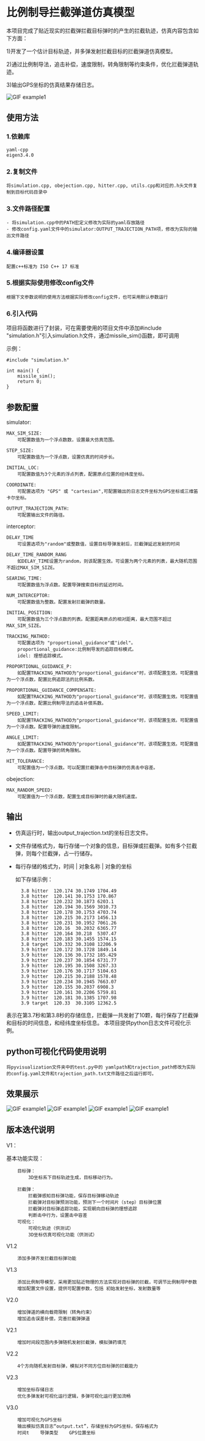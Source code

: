 # 比例制导拦截弹道仿真模型

本项目完成了贴近现实的拦截弹拦截目标弹时的产生的拦截轨迹，仿真内容包含如下方面：

1)开发了一个估计目标轨迹，并多弹发射拦截目标的拦截弹道仿真模型。

2)通过比例制导法，追击补偿，速度限制，转角限制等约束条件，优化拦截弹道轨迹。

3)输出GPS坐标的仿真结果存储日志。


![GIF example1](./missile/doc/image/example1.gif)

## 使用方法

### 1.依赖库
	yaml-cpp
	eigen3.4.0

### 2.复制文件


    将simulation.cpp, obejection.cpp, hitter.cpp, utils.cpp和对应的.h头文件复制到目标代码目录中

### 3.文件路径配置
    - 将simulation.cpp中的PATH宏定义修改为实际的yaml存放路径
    - 修改config.yaml文件中的simulator:OUTPUT_TRAJECTION_PATH项，修改为实际的输出文件路径

### 4.编译器设置
    配置c++标准为 ISO C++ 17 标准

### 5.根据实际使用修改config文件
    根据下文参数说明的使用方法根据实际修改config文件，也可采用默认参数运行

### 6.引入代码


项目将函数进行了封装，可在需要使用的项目文件中添加#include "simulation.h"引入simulation.h文件，通过missile_sim()函数，即可调用

示例：

    #include "simulation.h"

    int main() {
	    missile_sim();
	    return 0;
    }

## 参数配置
simulator:

    MAX_SIM_SIZE:
        可配置数值为一个浮点数数，设置最大仿真范围。

    STEP_SIZE:
        可配置数值为一个浮点数，设置仿真的时间步长。

    INITIAL_LOC:
        可配置数值为3个元素的浮点列表，配置原点位置的经纬度坐标。

    COORDINATE:
        可配置选项为 "GPS" 或 "cartesian",可配置输出的日志文件坐标为GPS坐标或三维笛卡尔坐标。

    OUTPUT_TRAJECTION_PATH:
        可配置输出文件的路径。

interceptor:
 
    DELAY_TIME
        可设置选项为"random"或整数值，设置目标导弹发射后，拦截弹延迟发射的时间

    DELAY_TIME_RANDOM_RANG
        如DELAY_TIME设置为random，则该配置生效。可设置为两个元素的列表，最大随机范围不超过MAX_SIM_SIZE。

    SEARING_TIME:
        可配置数值为浮点数。配置导弹搜索目标的延迟时间。

    NUM_INTERCEPTOR:
        可配置数值为整数。配置发射拦截弹的数量。
    
    INITIAL_POSITION:
        可配置数值为三个浮点数的列表。配置距离原点的相对距离，最大范围不超过MAX_SIM_SIZE。
    
    TRACKING_MATHOD:
        可配置选项为 "proportional_guidance"或"idel"。
        proportional_guidance:比例制导发的追踪目标模式。
        idel: 理想追踪模式。

    PROPORTIONAL_GUIDANCE_P:
        如配置TRACKING_MATHOD为"proportional_guidance"时，该项配置生效。可配置值为一个浮点数，配置比例追踪法的比例系数。
    
    PROPORTIONAL_GUIDANCE_COMPENSATE:
        如配置TRACKING_MATHOD为"proportional_guidance"时，该项配置生效。可配置值为一个浮点数，配置比例制导法的追击补偿系数。

    SPEED_LIMIT:
        如配置TRACKING_MATHOD为"proportional_guidance"时，该项配置生效。可配置值为一个浮点数。配置导弹的速度限制。

    ANGLE_LIMIT:
        如配置TRACKING_MATHOD为"proportional_guidance"时，该项配置生效。可配置值为一个浮点数。配置导弹的转角限制。
    
    HIT_TOLERANCE:
        可配置值为一个浮点数。可以配置拦截弹击中目标弹的仿真击中容差。

obejection:

    MAX_RANDOM_SPEED:
        可配置值为一个浮点数，配置生成目标弹时的最大随机速度。

## 输出
- 仿真运行时，输出output_trajection.txt的坐标日志文件。
- 文件存储格式为，每行存储一个对象的信息，目标弹或拦截弹。如有多个拦截弹，则每个拦截弹，占一行储存。
- 每行存储的格式为，时间 | 对象名称 | 对象的坐标

    如下存储示例：


        3.8	hitter	120.174	30.1749	1704.49
        3.8	hitter	120.141	30.1753	170.867	
        3.8	hitter	120.232	30.1873	6203.1	
        3.8	hitter	120.194	30.1569	3010.73	
        3.8	hitter	120.178	30.1753	4703.74	
        3.8	hitter	120.215	30.2173	1456.13	
        3.8	hitter	120.231	30.1952	7061.26	
        3.8	hitter	120.16	30.2032	6365.77	
        3.8	hitter	120.164	30.218	5307.47	
        3.8	hitter	120.183	30.1455	1574.15	
        3.8	target	120.332	30.3108	12206.9	
        3.9	hitter	120.172	30.1728	1849.14	
        3.9	hitter	120.136	30.1732	185.429	
        3.9	hitter	120.237	30.1854	6731.77	
        3.9	hitter	120.195	30.1508	3267.33	
        3.9	hitter	120.176	30.1717	5104.63	
        3.9	hitter	120.215	30.2188	1578.48	
        3.9	hitter	120.234	30.1945	7663.07	
        3.9	hitter	120.155	30.2037	6908.3	
        3.9	hitter	120.161	30.2206	5759.81	
        3.9	hitter	120.181	30.1385	1707.98	
        3.9	target	120.33	30.3105	12362.5	

表示在第3.7秒和第3.8秒的存储信息，拦截弹一共发射了10颗，每行保存了拦截弹和目标的时间信息，和经纬度坐标信息。
本项目提供python日志文件可视化示例。

## python可视化代码使用说明
    将pyvisualization文件夹中的test.py中的 yamlpath和trajection_path修改为实际的config.yaml文件和trajection_path.txt文件路径之后运行即可。

## 效果展示
![GIF example1](./missile/doc/image/visualization1.gif)
![GIF example1](./missile/doc/image/visualization2.gif)
![GIF example1](./missile/doc/image/visualization3.gif)
![GIF example1](./missile/doc/image/visualization4.gif)


## 版本迭代说明

V1：

基本功能实现：


        目标弹：
            3D坐标系下目标轨迹生成，目标移动行为。

        拦截弹：
            拦截弹感知目标弹功能，保存目标弹移动轨迹
            拦截弹对目标弹预测功能，预测下一个时间片（step）目标弹位置
            拦截弹对目标弹追踪功能，实现朝向目标弹的理想追踪
            判断击中行为，设置击中容差
        可视化：
            可视化轨迹（供测试）
            3D坐标仿真可视化功能（供测试）

V1.2    

        添加多弹齐发拦截目标弹功能

V1.3    

        添加比例制导模型，采用更加贴近物理的方法实现对目标弹的拦截，可调节比例制导P参数
        增加配置文件设置，提供可配置参数，包括 初始发射坐标，发射数量等
V2.0

        增加弹道的横向载荷限制（转角约束）
        增加追击误差补偿，完善拦截弹弹道

V2.1    

        增加时间段范围内多弹随机发射拦截弹，模拟弹药填充

V2.2    

        4个方向随机发射目标弹，模拟对不同方位目标弹的拦截能力

V2.3       

        增加坐标存储日志
        优化多弹发射可视化运行逻辑，多弹可视化运行更加流畅
V3.0

        增加可视化为GPS坐标
        输出模拟仿真日志“output.txt”，存储坐标为GPS坐标，保存格式为  
        时间t    导弹类型    GPS位置坐标

